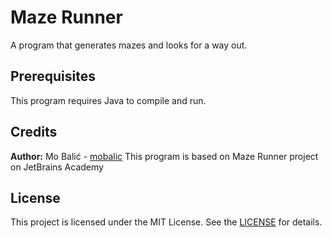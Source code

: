 # Maze Runner
A program that generates mazes and looks for a way out.

## Prerequisites
This program requires Java to compile and run.

## Credits
**Author:** Mo Balić - [mobalic](https://github.com/mobalic)
This program is based on Maze Runner project on JetBrains Academy

## License
This project is licensed under the MIT License. See the [LICENSE](https://github.com/mobalic/maze-runner/blob/main/LICENSE) for details.
